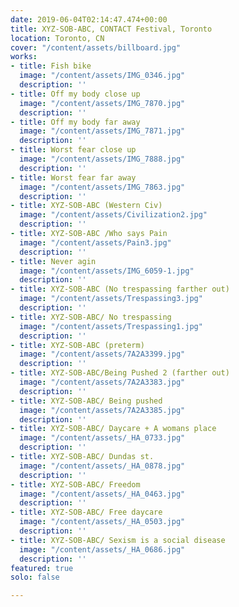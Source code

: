 ```yaml
---
date: 2019-06-04T02:14:47.474+00:00
title: XYZ-SOB-ABC, CONTACT Festival, Toronto
location: Toronto, CN
cover: "/content/assets/billboard.jpg"
works:
- title: Fish bike
  image: "/content/assets/IMG_0346.jpg"
  description: ''
- title: Off my body close up
  image: "/content/assets/IMG_7870.jpg"
  description: ''
- title: Off my body far away
  image: "/content/assets/IMG_7871.jpg"
  description: ''
- title: Worst fear close up
  image: "/content/assets/IMG_7888.jpg"
  description: ''
- title: Worst fear far away
  image: "/content/assets/IMG_7863.jpg"
  description: ''
- title: XYZ-SOB-ABC (Western Civ)
  image: "/content/assets/Civilization2.jpg"
  description: ''
- title: XYZ-SOB-ABC /Who says Pain
  image: "/content/assets/Pain3.jpg"
  description: ''
- title: Never agin
  image: "/content/assets/IMG_6059-1.jpg"
  description: ''
- title: XYZ-SOB-ABC (No trespassing farther out)
  image: "/content/assets/Trespassing3.jpg"
  description: ''
- title: XYZ-SOB-ABC/ No trespassing
  image: "/content/assets/Trespassing1.jpg"
  description: ''
- title: XYZ-SOB-ABC (preterm)
  image: "/content/assets/7A2A3399.jpg"
  description: ''
- title: XYZ-SOB-ABC/Being Pushed 2 (farther out)
  image: "/content/assets/7A2A3383.jpg"
  description: ''
- title: XYZ-SOB-ABC/ Being pushed
  image: "/content/assets/7A2A3385.jpg"
  description: ''
- title: XYZ-SOB-ABC/ Daycare + A womans place
  image: "/content/assets/_HA_0733.jpg"
  description: ''
- title: XYZ-SOB-ABC/ Dundas st.
  image: "/content/assets/_HA_0878.jpg"
  description: ''
- title: XYZ-SOB-ABC/ Freedom
  image: "/content/assets/_HA_0463.jpg"
  description: ''
- title: XYZ-SOB-ABC/ Free daycare
  image: "/content/assets/_HA_0503.jpg"
  description: ''
- title: XYZ-SOB-ABC/ Sexism is a social disease
  image: "/content/assets/_HA_0686.jpg"
  description: ''
featured: true
solo: false

---
```

